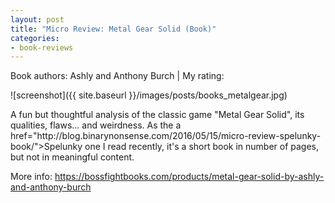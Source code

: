 ```yaml
---
layout: post
title: "Micro Review: Metal Gear Solid (Book)"
categories:
- book-reviews
---
```


<p>Book authors: Ashly and Anthony Burch | My rating:&nbsp;&nbsp;<i class="fa fa-star"></i><i class="fa fa-star"></i><i class="fa fa-star"></i><i class="fa fa-star"></i><i class="fa fa-star-o"></i>
</p>
<!-- fa-star fa-star-o  fa-star-half-empty -->


![screenshot]({{ site.baseurl }}/images/posts/books_metalgear.jpg)


<p>A fun but thoughtful analysis of the classic game "Metal Gear Solid", its qualities, flaws... and weirdness. As the a href="http://blog.binarynonsense.com/2016/05/15/micro-review-spelunky-book/">Spelunky</a> one I read recently, it's a short book in number of pages, but not in meaningful content.</p>

<p>More info: <a href="https://bossfightbooks.com/products/metal-gear-solid-by-ashly-and-anthony-burch">https://bossfightbooks.com/products/metal-gear-solid-by-ashly-and-anthony-burch</a><p>




